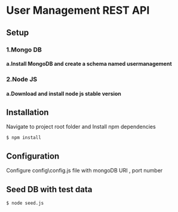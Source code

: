 # User Management REST API

## Setup

### 1.Mongo DB
####  a.Install MongoDB and create a schema named usermanagement

### 2.Node JS
####  a.Download and install node js stable version


## Installation

Navigate to project root folder and Install npm dependencies

	$ npm install

## Configuration

Configure config\config.js file with mongoDB URI , port number

## Seed DB with test data

	$ node seed.js
	
	

